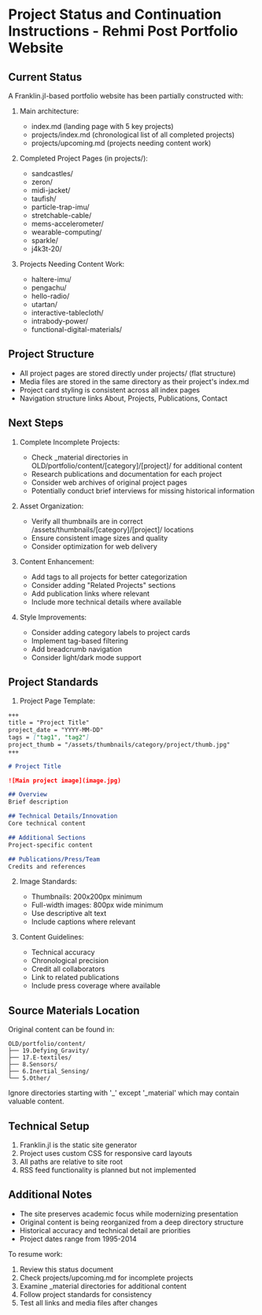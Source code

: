 # Project Status and Continuation Instructions - Rehmi Post Portfolio Website

## Current Status

A Franklin.jl-based portfolio website has been partially constructed with:

1. Main architecture:
   - index.md (landing page with 5 key projects)
   - projects/index.md (chronological list of all completed projects)
   - projects/upcoming.md (projects needing content work)

2. Completed Project Pages (in projects/):
   - sandcastles/
   - zeron/
   - midi-jacket/
   - taufish/
   - particle-trap-imu/
   - stretchable-cable/
   - mems-accelerometer/
   - wearable-computing/
   - sparkle/
   - j4k3t-20/

3. Projects Needing Content Work:
   - haltere-imu/
   - pengachu/
   - hello-radio/
   - utartan/
   - interactive-tablecloth/
   - intrabody-power/
   - functional-digital-materials/

## Project Structure

- All project pages are stored directly under projects/ (flat structure)
- Media files are stored in the same directory as their project's index.md
- Project card styling is consistent across all index pages
- Navigation structure links About, Projects, Publications, Contact

## Next Steps

1. Complete Incomplete Projects:
   - Check _material directories in OLD/portfolio/content/[category]/[project]/ for additional content
   - Research publications and documentation for each project
   - Consider web archives of original project pages
   - Potentially conduct brief interviews for missing historical information

2. Asset Organization:
   - Verify all thumbnails are in correct /assets/thumbnails/[category]/[project]/ locations
   - Ensure consistent image sizes and quality
   - Consider optimization for web delivery

3. Content Enhancement:
   - Add tags to all projects for better categorization
   - Consider adding "Related Projects" sections
   - Add publication links where relevant
   - Include more technical details where available

4. Style Improvements:
   - Consider adding category labels to project cards
   - Implement tag-based filtering
   - Add breadcrumb navigation
   - Consider light/dark mode support

## Project Standards

1. Project Page Template:
```markdown
+++
title = "Project Title"
project_date = "YYYY-MM-DD"
tags = ["tag1", "tag2"]
project_thumb = "/assets/thumbnails/category/project/thumb.jpg"
+++

# Project Title

![Main project image](image.jpg)

## Overview
Brief description

## Technical Details/Innovation
Core technical content

## Additional Sections
Project-specific content

## Publications/Press/Team
Credits and references
```

2. Image Standards:
   - Thumbnails: 200x200px minimum
   - Full-width images: 800px wide minimum
   - Use descriptive alt text
   - Include captions where relevant

3. Content Guidelines:
   - Technical accuracy
   - Chronological precision
   - Credit all collaborators
   - Link to related publications
   - Include press coverage where available

## Source Materials Location

Original content can be found in:
```
OLD/portfolio/content/
├── 19.Defying_Gravity/
├── 17.E-textiles/
├── 8.Sensors/
├── 6.Inertial_Sensing/
└── 5.Other/
```

Ignore directories starting with '_' except '_material' which may contain valuable content.

## Technical Setup

1. Franklin.jl is the static site generator
2. Project uses custom CSS for responsive card layouts
3. All paths are relative to site root
4. RSS feed functionality is planned but not implemented

## Additional Notes

- The site preserves academic focus while modernizing presentation
- Original content is being reorganized from a deep directory structure
- Historical accuracy and technical detail are priorities
- Project dates range from 1995-2014

To resume work:
1. Review this status document
2. Check projects/upcoming.md for incomplete projects
3. Examine _material directories for additional content
4. Follow project standards for consistency
5. Test all links and media files after changes
